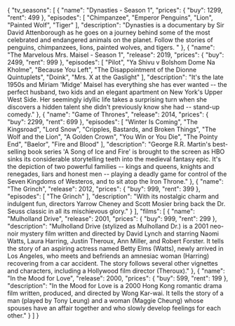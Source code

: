 {
  "tv_seasons": [
    {
      "name": "Dynasties - Season 1",
      "prices": {
        "buy": 1299,
        "rent": 499
      },
      "episodes": [
        "Chimpanzee",
        "Emperor Penguins",
        "Lion",
        "Painted Wolf",
        "Tiger"
      ],
      "description": "Dynasties is a documentary by Sir David Attenborough as he goes on a journey behind some of the most celebrated and endangered animals on the planet. Follow the stories of penguins, chimpanzees, lions, painted wolves, and tigers. "
    },
    {
      "name": "The Marvelous Mrs. Maisel - Season 1",
      "release": 2019,
      "prices": {
        "buy": 2499,
        "rent": 999
      },
      "episodes": [
        "Pilot",
        "Ya Shivu v Bolshom Dome Na Kholme",
        "Because You Left",
        "The Disappointment of the Dionne Quintuplets",
        "Doink",
        "Mrs. X at the Gaslight"
      ],
      "description": "It's the late 1950s and Miriam 'Midge' Maisel has everything she has ever wanted -- the perfect husband, two kids and an elegant apartment on New York's Upper West Side. Her seemingly idyllic life takes a surprising turn when she discovers a hidden talent she didn't previously know she had -- stand-up comedy."
    },
    {
      "name": "Game of Thrones",
      "release": 2014,
      "prices": {
        "buy": 2299,
        "rent": 699
      },
      "episodes": [
        "Winter Is Coming",
        "The Kingsroad",
        "Lord Snow",
        "Cripples, Bastards, and Broken Things",
        "The Wolf and the Lion",
        "A Golden Crown",
        "You Win or You Die",
        "The Pointy End",
        "Baelor",
        "Fire and Blood"
      ],
      "description": "George R.R. Martin's best-selling book series 'A Song of Ice and Fire' is brought to the screen as HBO sinks its considerable storytelling teeth into the medieval fantasy epic. It's the depiction of two powerful families -- kings and queens, knights and renegades, liars and honest men -- playing a deadly game for control of the Seven Kingdoms of Westeros, and to sit atop the Iron Throne."
    },
    {
      "name": "The Grinch",
      "release": 2012,
      "prices": {
        "buy": 999,
        "rent": 399
      },
      "episodes": [
        "The Grinch"
      ],
      "description": "With its nostalgic charm and indulgent fun, directors Yarrow Cheney and Scott Mosier bring back the Dr. Seuss classic in all its mischievous glory."
    }
  ],
  "films": [
    {
      "name": "Mulholland Drive",
      "release": 2001,
      "prices": {
        "buy": 999,
        "rent": 299
      },
      "description": "Mulholland Drive (stylized as Mulholland Dr.) is a 2001 neo-noir mystery film written and directed by David Lynch and starring Naomi Watts, Laura Harring, Justin Theroux, Ann Miller, and Robert Forster. It tells the story of an aspiring actress named Betty Elms (Watts), newly arrived in Los Angeles, who meets and befriends an amnesiac woman (Harring) recovering from a car accident. The story follows several other vignettes and characters, including a Hollywood film director (Theroux)."
    },
    {
      "name": "In the Mood for Love",
      "release": 2000,
      "prices": {
        "buy": 599,
        "rent": 199
      },
      "description": "In the Mood for Love is a 2000 Hong Kong romantic drama film written, produced, and directed by Wong Kar-wai. It tells the story of a man (played by Tony Leung) and a woman (Maggie Cheung) whose spouses have an affair together and who slowly develop feelings for each other."
    }
  ]
}